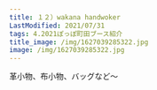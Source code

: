```yaml
---
title: １２）wakana handwoker
LastModified: 2021/07/31
tags: 4.2021ぽっぽ町田ブース紹介
title_image: /img/1627039285322.jpg
image: /img/1627039285322.jpg
---
```

革小物、布小物、バッグなど～